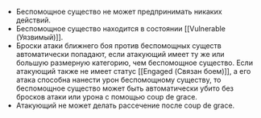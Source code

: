 - Беспомощное существо не может предпринимать никаких действий. 
- Беспомощное существо находится в состоянии [[Vulnerable (Уязвимый)]]. 
- Броски атаки ближнего боя против беспомощных существ автоматически попадают, если атакующий имеет ту же или большую размерную категорию, чем беспомощное существо. Если атакующий также не имеет статус [[Engaged (Связан боем)]], а его атака способна нанести урон беспомощному существу, то беспомощное существо может быть автоматически убито без бросков атаки или урона с помощью coup de grace. 
- Атакующий не может делать рассечение после coup de grace.